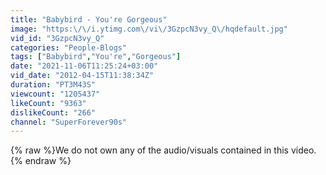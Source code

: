 ```yaml
---
title: "Babybird - You're Gorgeous"
image: "https:\/\/i.ytimg.com\/vi\/3GzpcN3vy_Q\/hqdefault.jpg"
vid_id: "3GzpcN3vy_Q"
categories: "People-Blogs"
tags: ["Babybird","You're","Gorgeous"]
date: "2021-11-06T11:25:24+03:00"
vid_date: "2012-04-15T11:38:34Z"
duration: "PT3M43S"
viewcount: "1205437"
likeCount: "9363"
dislikeCount: "266"
channel: "SuperForever90s"
---
```

{% raw %}We do not own any of the audio/visuals contained in this video.{% endraw %}

